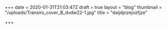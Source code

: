 +++
date = 2020-01-31T21:03:47Z
draft = true
layout = "blog"
thumbnail = "/uploads/Transiro_cover_B_dvdw22-1.jpg"
title = "daijdpizejozfjze"

+++
